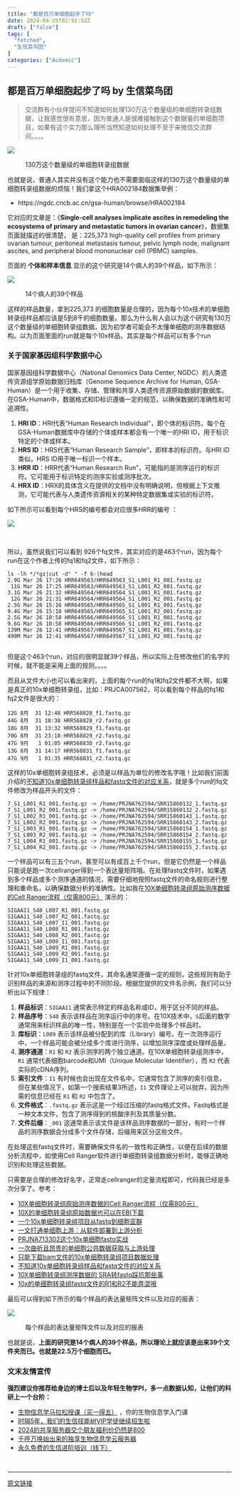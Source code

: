 ```yaml
---
title: "都是百万单细胞起步了吗"
date: 2024-04-25T02:52:52Z
draft: ["false"]
tags: [
  "fetched",
  "生信菜鸟团"
]
categories: ["Acdemic"]
---
```

都是百万单细胞起步了吗 by 生信菜鸟团
------
<div><section data-tool="mdnice编辑器" data-website="https://www.mdnice.com"><blockquote data-tool="mdnice编辑器"><span></span><p>交流群有小伙伴提问不知道如何处理130万这个数量级的单细胞转录组数据，让我感觉很有意思，因为普通人是很难接触到这个数据量的单细胞项目，如果有这个实力那么理所当然知道如何处理不至于来微信交流群问。。。。</p></blockquote><p><img data-galleryid="" data-imgfileid="100037969" data-ratio="0.9685990338164251" data-s="300,640" data-src="https://mmbiz.qpic.cn/mmbiz_png/iaRJcrq2Losic3w7yeOcyibIQVagYzgpZicMQgzLFjDSXtk1pUCWVrIL2k8N5KxAP62YqmRuAyicX0LA1glo6jf0cnw/640?wx_fmt=png&amp;from=appmsg" data-type="png" data-w="828" src="https://mmbiz.qpic.cn/mmbiz_png/iaRJcrq2Losic3w7yeOcyibIQVagYzgpZicMQgzLFjDSXtk1pUCWVrIL2k8N5KxAP62YqmRuAyicX0LA1glo6jf0cnw/640?wx_fmt=png&amp;from=appmsg"></p><figure data-tool="mdnice编辑器"><figcaption>130万这个数量级的单细胞转录组数据</figcaption></figure><p data-tool="mdnice编辑器">也就是说，普通人其实并没有这个能力也不需要面临这样的130万这个数量级的单细胞转录组数据的烦恼！我们拿这个HRA002184数据集举例：</p><ul data-tool="mdnice编辑器"><li><section>https://ngdc.cncb.ac.cn/gsa-human/browse/HRA002184</section></li></ul><p data-tool="mdnice编辑器">它对应的文章是：《<strong>Single-cell analyses implicate ascites in remodeling the ecosystems of primary and metastatic tumors in ovarian cancer</strong>》，数据集页面就描述的很清楚， 是：225,373 high-quality cell profiles from primary ovarian tumour, peritoneal metastasis tumour, pelvic lymph node, malignant ascites, and peripheral blood mononuclear cell (PBMC) samples.</p><p data-tool="mdnice编辑器">页面的 <strong>个体和样本信息</strong> 显示的这个研究是14个病人的39个样品，如下所示：</p><p><img data-galleryid="" data-imgfileid="100037970" data-ratio="0.3838903170522708" data-s="300,640" data-src="https://mmbiz.qpic.cn/mmbiz_png/iaRJcrq2Losic3w7yeOcyibIQVagYzgpZicMu6MaIR6jIFk6WgmKgXrdfMjaL7sWkG4aRlrjD6icmajPNCuPbX9oReQ/640?wx_fmt=png&amp;from=appmsg" data-type="png" data-w="2334" src="https://mmbiz.qpic.cn/mmbiz_png/iaRJcrq2Losic3w7yeOcyibIQVagYzgpZicMu6MaIR6jIFk6WgmKgXrdfMjaL7sWkG4aRlrjD6icmajPNCuPbX9oReQ/640?wx_fmt=png&amp;from=appmsg"></p><figure data-tool="mdnice编辑器"><figcaption>14个病人的39个样品</figcaption></figure><p data-tool="mdnice编辑器">这样的样品数量，拿到225,373 的细胞数量是合理的，因为每个10x技术的单细胞转录组样品都应该是5到8千的细胞数量。那么为什么有人会以为这个研究有130万这个数量级的单细胞转录组数据，因为初学者可能会不太懂单细胞的测序数据结构。以为页面里面的run就是每个10x样品，其实是每个样品可以有多个run</p><h3 data-tool="mdnice编辑器"><span></span><span>关于国家基因组科学数据中心</span><span></span></h3><p data-tool="mdnice编辑器">国家基因组科学数据中心（National Genomics Data Center, NGDC）的人类遗传资源组学原始数据归档库（Genome Sequence Archive for Human, GSA-Human）是一个用于收集、存储、管理和共享人类遗传资源原始数据的数据库。在GSA-Human中，数据格式和ID标识遵循一定的规范，以确保数据的准确性和可追溯性。</p><ol data-tool="mdnice编辑器"><li><section><strong>HRI ID</strong>：HRI代表“Human Research Individual”，即个体的标识符。每个在GSA-Human数据库中存储的个体或样本都会有一个唯一的HRI ID，用于标识特定的个体或样本。</section></li><li><section><strong>HRS ID</strong>：HRS代表“Human Research Sample”，即样本的标识符。与HRI ID类似，HRS ID用于唯一标识一个样本。</section></li><li><section><strong>HRR ID</strong>：HRR代表“Human Research Run”，可能指的是测序运行的标识符。它可能用于标识特定的测序实验或测序批次。</section></li><li><section><strong>HRX ID</strong>：HRX的具体含义在提供的文档中没有明确说明，但根据上下文推测，它可能代表与人类遗传资源相关的某种特定数据集或实验的标识符。</section></li></ol><p data-tool="mdnice编辑器">如下所示可以看到每个HRS的编号都会对应很多HRR的编号 ：</p><p><img data-galleryid="" data-imgfileid="100037968" data-ratio="0.22814982973893302" data-s="300,640" data-src="https://mmbiz.qpic.cn/mmbiz_png/iaRJcrq2Losic3w7yeOcyibIQVagYzgpZicMeicPIgFCuMic2526lMUuF8ibOlriaVgibBPsWwCkbeSBHxBic6NGFwcEJ7ibg/640?wx_fmt=png&amp;from=appmsg" data-type="png" data-w="1762" src="https://mmbiz.qpic.cn/mmbiz_png/iaRJcrq2Losic3w7yeOcyibIQVagYzgpZicMeicPIgFCuMic2526lMUuF8ibOlriaVgibBPsWwCkbeSBHxBic6NGFwcEJ7ibg/640?wx_fmt=png&amp;from=appmsg"></p><figure data-tool="mdnice编辑器"><figcaption> </figcaption></figure><p data-tool="mdnice编辑器">所以，虽然说我们可以看到 926个fq文件，其实对应的是463个run，因为每个run在这个作者上传的fq1和fq2文件，如下所示：</p><pre data-tool="mdnice编辑器"><span></span><code>ls -lh */*gz|cut -d<span>" "</span> -f 6-|head<br>2.9G Mar 26 17:26 HRR649563/HRR649563_S1_L001_R1_001.fastq.gz<br> 11G Mar 26 17:25 HRR649563/HRR649563_S1_L001_R2_001.fastq.gz<br>3.1G Mar 26 21:32 HRR649564/HRR649564_S1_L001_R1_001.fastq.gz<br> 12G Mar 26 21:31 HRR649564/HRR649564_S1_L001_R2_001.fastq.gz<br>2.5G Mar 26 15:16 HRR649565/HRR649565_S1_L001_R1_001.fastq.gz<br>9.4G Mar 26 15:18 HRR649565/HRR649565_S1_L001_R2_001.fastq.gz<br>2.5G Mar 26 10:58 HRR649566/HRR649566_S1_L001_R1_001.fastq.gz<br>9.6G Mar 26 10:58 HRR649566/HRR649566_S1_L001_R2_001.fastq.gz<br>139M Mar 26 12:41 HRR649567/HRR649567_S1_L001_R1_001.fastq.gz<br>499M Mar 26 12:41 HRR649567/HRR649567_S1_L001_R2_001.fastq.gz<br><br></code></pre><p data-tool="mdnice编辑器">但是这个463个run，对应的很明显就39个样品，所以实际上在修改他们的名字的时候，就不能是采用上面的规则。。。。</p><p data-tool="mdnice编辑器">而且从文件大小也可以看出来的，上面的每个run的fq1和fq2文件都不大啊，如果是真正的10x单细胞转录组，比如：PRJCA007562，可以看到每个样品的fq1和fq2文件是很大的：</p><pre data-tool="mdnice编辑器"><span></span><code>12G 8月  31 12:48 HRR568828_f1.fastq.gz<br>44G 8月  31 18:38 HRR568828_r2.fastq.gz<br>18G 8月  31 13:32 HRR568829_f1.fastq.gz<br>70G 8月  31 23:18 HRR568829_r2.fastq.gz<br>47G 9月   1 01:05 HRR568830_r2.fastq.gz<br>13G 8月  31 14:17 HRR568831_f1.fastq.gz<br>47G 9月   1 01:35 HRR568831_r2.fastq.gz <br></code></pre><p data-tool="mdnice编辑器">这样的10x单细胞转录组技术，必须是以样品为单位的修改名字哦！比如我们前面介绍的<a href="https://mp.weixin.qq.com/s?__biz=MzAxMDkxODM1Ng==&amp;mid=2247511452&amp;idx=2&amp;sn=83ec97cbc3334a6095e6d63e05e9fd6e&amp;scene=21#wechat_redirect" data-linktype="2">不知道10x单细胞转录组样品和fastq文件的对应关系</a>，就是多个run的fq文件修改为样品开头的文件：</p><pre data-tool="mdnice编辑器"><span></span><code>7_S1_L001_R1_001.fastq.gz -&gt; /home/PRJNA762594/SRR15860132_1.fastq.gz<br>7_S1_L001_R2_001.fastq.gz -&gt; /home/PRJNA762594/SRR15860132_2.fastq.gz<br>7_S1_L002_R1_001.fastq.gz -&gt; /home/PRJNA762594/SRR15860143_1.fastq.gz<br>7_S1_L002_R2_001.fastq.gz -&gt; /home/PRJNA762594/SRR15860143_2.fastq.gz<br>7_S1_L003_R1_001.fastq.gz -&gt; /home/PRJNA762594/SRR15860154_1.fastq.gz<br>7_S1_L003_R2_001.fastq.gz -&gt; /home/PRJNA762594/SRR15860154_2.fastq.gz<br>7_S1_L004_R1_001.fastq.gz -&gt; /home/PRJNA762594/SRR15860155_1.fastq.gz<br>7_S1_L004_R2_001.fastq.gz -&gt; /home/PRJNA762594/SRR15860155_2.fastq.gz<br></code></pre><p data-tool="mdnice编辑器">一个样品可以有三五个run，甚至可以有成百上千个run，但是它仍然是一个样品只能说是跑一次cellranger得到一个表达量矩阵哦。在处理fastq文件时，如果遇到多个样品或多个测序通道的情况，需要仔细地按照fastq文件的命名规则进行整理和重命名，以确保数据分析的准确性。比如我在<a href="http://mp.weixin.qq.com/s?__biz=MzAxMDkxODM1Ng==&amp;mid=2247512340&amp;idx=3&amp;sn=1b9609a8870a0209dd27ffdcbc3cac87&amp;chksm=9b4bf1afac3c78b90674678fcec66365b9faaa275ff4b0a2255e0a05fa8b905e15222a643bea&amp;scene=21#wechat_redirect" data-linktype="2">10X单细胞转录组原始测序数据的Cell Ranger流程（仅需800元）</a> 演示的：</p><pre data-tool="mdnice编辑器"><span></span><code>SIGAA11_S40_L007_R1_001.fastq.gz<br>SIGAA11_S40_L007_R2_001.fastq.gz<br>SIGAA11_S40_L007_I1_001.fastq.gz<br>SIGAA11_S40_L008_R1_001.fastq.gz<br>SIGAA11_S40_L008_R2_001.fastq.gz<br>SIGAA11_S40_L008_I1_001.fastq.gz<br>SIGAA11_S40_L009_R1_001.fastq.gz<br>SIGAA11_S40_L009_R2_001.fastq.gz<br>SIGAA11_S40_L009_I1_001.fastq.gz<br></code></pre><p data-tool="mdnice编辑器">针对10x单细胞转录组的fastq文件，其命名通常遵循一定的规则，这些规则有助于识别样品的来源和测序过程中的不同阶段。根据您提供的文件名示例，我们可以分析出以下规律：</p><ol data-tool="mdnice编辑器"><li><section><strong>样品标识</strong>：<code>SIGAA11</code> 通常表示特定的样品名称或ID，用于区分不同的样品。</section></li><li><section><strong>样品序号</strong>：<code>S40</code> 表示该样品在测序运行中的序号。在10X技术中，<code>S</code>后面的数字通常用来标识样品的唯一性，特别是在一个实验中处理多个样品时。</section></li><li><section><strong>库标识</strong>：<code>L009</code> 表示该样品被分配到的库（Library）编号。在一次测序运行中，一个样品可能会被分成多个库进行测序，以增加测序深度或处理样品量。</section></li><li><section><strong>测序通道</strong>：<code>R1</code> 和 <code>R2</code> 表示测序的两个独立通道。在10X单细胞转录组测序中，<code>R1</code> 通常代表细胞barcode和UMI（Unique Molecular Identifier），而 <code>R2</code> 代表实际的cDNA序列。</section></li><li><section><strong>索引文件</strong>：<code>I1</code> 有时候也会出现在文件名中，它通常包含了测序的索引信息，但在某些情况下，如第一个搜索结果3所述，<code>I1</code> 文件理论上可以抛弃，因为所需的信息已经在 <code>R1</code> 和 <code>R2</code> 中包含了。</section></li><li><section><strong>文件格式</strong>：<code>.fastq.gz</code> 表示这是一个经过压缩的fastq格式文件。Fastq格式是一种文本文件，包含了测序得到的核酸序列及其质量分数。</section></li><li><section><strong>文件后缀</strong>：<code>_001</code> 这通常表示该文件是该样品测序数据的一部分，有时一个样品的测序数据会分成多个文件存储，后缀用来区分这些文件。</section></li></ol><p data-tool="mdnice编辑器">在处理这些fastq文件时，需要确保文件名的一致性和正确性，以便在后续的数据分析流程中，如使用Cell Ranger软件进行单细胞转录组数据分析时，能够正确地识别和处理这些数据。</p><p data-tool="mdnice编辑器">只需要是合理的修改好名字，正常走cellranger的定量流程即可，代码我已经是多次分享了。参考：</p><ul data-tool="mdnice编辑器"><li><section><a href="http://mp.weixin.qq.com/s?__biz=MzAxMDkxODM1Ng==&amp;mid=2247512340&amp;idx=3&amp;sn=1b9609a8870a0209dd27ffdcbc3cac87&amp;chksm=9b4bf1afac3c78b90674678fcec66365b9faaa275ff4b0a2255e0a05fa8b905e15222a643bea&amp;scene=21#wechat_redirect" data-linktype="2">10X单细胞转录组原始测序数据的Cell Ranger流程（仅需800元）</a></section></li><li><section><a href="https://mp.weixin.qq.com/s?__biz=MzAxMDkxODM1Ng==&amp;mid=2247496813&amp;idx=1&amp;sn=4151bf2265618eff4e0123722c50e569&amp;scene=21#wechat_redirect" data-linktype="2">10X的单细胞转录组原始数据也可以在EBI下载</a></section></li><li><section><a href="http://mp.weixin.qq.com/s?__biz=MzAxMDkxODM1Ng==&amp;mid=2247510920&amp;idx=1&amp;sn=c4561d34e984406693c014cdfe236c0f&amp;chksm=9b4beb33ac3c622542d894344c323ff7cca52f69119d02fc7aa4636af0cbe7df4b6c63dd5ba9&amp;scene=21#wechat_redirect" data-linktype="2">一个10x单细胞转录组项目从fastq到细胞亚群</a></section></li><li><section><a href="https://mp.weixin.qq.com/s?__biz=MzAxMDkxODM1Ng==&amp;mid=2247513565&amp;idx=1&amp;sn=092e637017d176c43f00a295d3210592&amp;scene=21#wechat_redirect" data-linktype="2">一文打通单细胞上游：从软件部署到上游分析</a></section></li><li><section><a href="http://mp.weixin.qq.com/s?__biz=MzAxMDkxODM1Ng==&amp;mid=2247513605&amp;idx=1&amp;sn=e86a329c887745c6d00d3ededa39dcda&amp;chksm=9b4bf6beac3c7fa8523cef4e7189fb20b914460ddb61e6cd1dd520b5928e1b59a8b7827ce783&amp;scene=21#wechat_redirect" data-linktype="2">PRJNA713302这个10x单细胞fastq实战</a></section></li><li><section><a href="https://mp.weixin.qq.com/s?__biz=MzAxMDkxODM1Ng==&amp;mid=2247513968&amp;idx=1&amp;sn=f5a44a7bea0bdacd8af1a20c177763e5&amp;scene=21#wechat_redirect" data-linktype="2">一次曲折且昂贵的单细胞公共数据获取与上游处理</a></section></li><li><section><a href="https://mp.weixin.qq.com/s?__biz=MzAxMDkxODM1Ng==&amp;mid=2247514146&amp;idx=1&amp;sn=b9721433d49a2d963eeaab1ad47fc91b&amp;scene=21#wechat_redirect" data-linktype="2">只能下载bam文件的10x单细胞转录组项目数据处理</a></section></li><li><section><a href="https://mp.weixin.qq.com/s?__biz=MzAxMDkxODM1Ng==&amp;mid=2247511452&amp;idx=2&amp;sn=83ec97cbc3334a6095e6d63e05e9fd6e&amp;scene=21#wechat_redirect" data-linktype="2">不知道10x单细胞转录组样品和fastq文件的对应关系</a></section></li><li><section><a href="https://mp.weixin.qq.com/s?__biz=MzAxMDkxODM1Ng==&amp;mid=2247508521&amp;idx=2&amp;sn=2cf3158e74d37b3a741908d8bfc8f02f&amp;scene=21#wechat_redirect" data-linktype="2">10X单细胞转录组测序数据的 SRA转fastq踩坑那些事</a></section></li><li><section><a href="https://mp.weixin.qq.com/s?__biz=MzAxMDkxODM1Ng==&amp;mid=2247514395&amp;idx=2&amp;sn=96c505b76ae87dd0efa737c4c44e2270&amp;scene=21#wechat_redirect" data-linktype="2">10x的单细胞转录组fastq文件的R1和R2不能弄混哦</a></section></li></ul><p data-tool="mdnice编辑器">最后可以得到如下所示的每个样品的表达量矩阵文件以及对应的报表：</p><p><img data-galleryid="" data-imgfileid="100037971" data-ratio="1.4142857142857144" data-s="300,640" data-src="https://mmbiz.qpic.cn/mmbiz_png/iaRJcrq2Losic3w7yeOcyibIQVagYzgpZicMRTIDP6z0bbB4JCXXdQCOsbwGnVfzVhyic2AnXXpCPznM6dkzvtRvlcg/640?wx_fmt=png&amp;from=appmsg" data-type="png" data-w="420" src="https://mmbiz.qpic.cn/mmbiz_png/iaRJcrq2Losic3w7yeOcyibIQVagYzgpZicMRTIDP6z0bbB4JCXXdQCOsbwGnVfzVhyic2AnXXpCPznM6dkzvtRvlcg/640?wx_fmt=png&amp;from=appmsg"></p><figure data-tool="mdnice编辑器"><figcaption>每个样品的表达量矩阵文件以及对应的报表</figcaption></figure><p data-tool="mdnice编辑器">也就是说，<strong>上面的研究是14个病人的39个样品，所以理论上就应该是出来39个文件夹而已。也就是22.5万个细胞而已。</strong></p></section><h3 data-tool="mdnice编辑器"><span>文末友情宣传</span></h3><p data-tool="mdnice编辑器"><strong>强烈建议你推荐给身边的博士后以及年轻生物学PI，多一点数据认知，让他们的科研上一个台阶：</strong></p><ul data-tool="mdnice编辑器"><li><section><a target="_blank" href="http://mp.weixin.qq.com/s?__biz=MzAxMDkxODM1Ng==&amp;mid=2247530001&amp;idx=1&amp;sn=676dcf224f9be23b288189775292aeeb&amp;chksm=9b4b36aaac3cbfbc3e3bb0865bd789d5093e3a643f3f345332995f707b7f209ae924e9e9529e&amp;scene=21#wechat_redirect" textvalue="生物信息学马拉松授课（买‍一得五）" linktype="text" imgurl="" imgdata="null" data-itemshowtype="0" tab="innerlink" data-linktype="2" hasload="1">生物信息学马拉松授课（买一得五）</a> ，你的生物信息学入门课</section></li><li><section><a href="https://mp.weixin.qq.com/s?__biz=MzAxMDkxODM1Ng==&amp;mid=2247524148&amp;idx=1&amp;sn=7806da6feb41a36493c519c1cfc1d3ac&amp;scene=21#wechat_redirect" data-linktype="2">时隔5年，我们的生信技能树VIP学徒继续招生啦</a></section></li><li><section><a href="https://mp.weixin.qq.com/s?__biz=MzAxMDkxODM1Ng==&amp;mid=2247528363&amp;idx=1&amp;sn=5e02f3e9b2e148191e23ebc2c0d780e7&amp;scene=21#wechat_redirect" data-linktype="2">2024的共享服务器交个朋友福利价仍然是800</a></section></li><li><section><a href="https://mp.weixin.qq.com/s?__biz=MzAxMDkxODM1Ng==&amp;mid=2247519765&amp;idx=1&amp;sn=ce5a8c8182f854c88043059f8c2cb9ff&amp;scene=21#wechat_redirect" data-linktype="2">千呼万唤始出来的独享生物信息学云服务器</a></section></li><li><section><a href="https://mp.weixin.qq.com/s?__biz=MzAxMDkxODM1Ng==&amp;mid=2247528144&amp;idx=1&amp;sn=be4d7e542d1077921024c86a4c130f16&amp;scene=21#wechat_redirect" data-linktype="2">永久免费的生信进阶培训（线下）</a></section></li></ul><p><br></p><p><mp-style-type data-value="10000"></mp-style-type></p></div>  
<hr>
<a href="https://mp.weixin.qq.com/s/8pQuvX5NUY4FFctZ80mKbg",target="_blank" rel="noopener noreferrer">原文链接</a>
